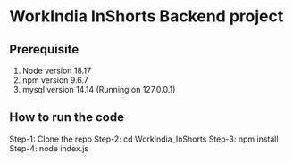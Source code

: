 # WorkIndia InShorts Backend project

## Prerequisite
1. Node version 18.17
2. npm version 9.6.7
3. mysql version 14.14 (Running on 127.0.0.1)
   
## How to run the code
Step-1: Clone the repo
Step-2: cd WorkIndia_InShorts
Step-3: npm install
Step-4: node index.js
